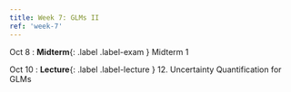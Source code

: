 ```yaml
---
title: Week 7: GLMs II
ref: 'week-7'
---
```


Oct 8
: **Midterm**{: .label .label-exam } Midterm 1

Oct 10
: **Lecture**{: .label .label-lecture } 12. Uncertainty Quantification for GLMs
